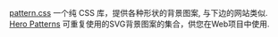 ---
---
[pattern.css](https://bansal.io/pattern-css) 一个纯 CSS 库，提供各种形状的背景图案, 与下边的网站类似.  
[Hero Patterns](http://www.heropatterns.com/) 可重复使用的SVG背景图案的集合，供您在Web项目中使用.  




